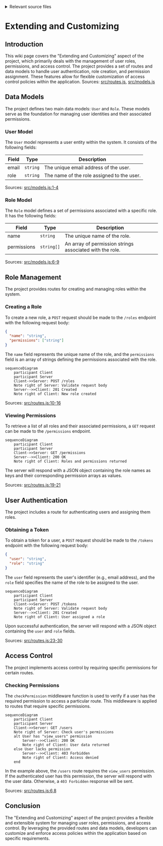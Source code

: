<details>
<summary>Relevant source files</summary>

The following files were used as context for generating this wiki page:

- [src/models.js](https://github.com/aanickode/access-control-service/blob/main/src/models.js)
- [src/routes.js](https://github.com/aanickode/access-control-service/blob/main/src/routes.js)
</details>

# Extending and Customizing

## Introduction

This wiki page covers the "Extending and Customizing" aspect of the project, which primarily deals with the management of user roles, permissions, and access control. The project provides a set of routes and data models to handle user authentication, role creation, and permission assignment. These features allow for flexible customization of access control policies within the application.
Sources: [src/routes.js](), [src/models.js]()

## Data Models

The project defines two main data models: `User` and `Role`. These models serve as the foundation for managing user identities and their associated permissions.

### User Model

The `User` model represents a user entity within the system. It consists of the following fields:

| Field | Type     | Description                  |
|-------|----------|-----------------------------|
| email | `string` | The unique email address of the user. |
| role  | `string` | The name of the role assigned to the user. |

Sources: [src/models.js:1-4]()

### Role Model

The `Role` model defines a set of permissions associated with a specific role. It has the following fields:

| Field       | Type       | Description                  |
|-------------|------------|------------------------------|
| name        | `string`   | The unique name of the role. |
| permissions | `string[]` | An array of permission strings associated with the role. |

Sources: [src/models.js:6-9]()

## Role Management

The project provides routes for creating and managing roles within the system.

### Creating a Role

To create a new role, a `POST` request should be made to the `/roles` endpoint with the following request body:

```json
{
  "name": "string",
  "permissions": ["string"]
}
```

The `name` field represents the unique name of the role, and the `permissions` field is an array of strings defining the permissions associated with the role.

```mermaid
sequenceDiagram
    participant Client
    participant Server
    Client->>Server: POST /roles
    Note right of Server: Validate request body
    Server-->>Client: 201 Created
    Note right of Client: New role created
```

Sources: [src/routes.js:10-16]()

### Viewing Permissions

To retrieve a list of all roles and their associated permissions, a `GET` request can be made to the `/permissions` endpoint.

```mermaid
sequenceDiagram
    participant Client
    participant Server
    Client->>Server: GET /permissions
    Server-->>Client: 200 OK
    Note right of Client: Roles and permissions returned
```

The server will respond with a JSON object containing the role names as keys and their corresponding permission arrays as values.

Sources: [src/routes.js:19-21]()

## User Authentication

The project includes a route for authenticating users and assigning them roles.

### Obtaining a Token

To obtain a token for a user, a `POST` request should be made to the `/tokens` endpoint with the following request body:

```json
{
  "user": "string",
  "role": "string"
}
```

The `user` field represents the user's identifier (e.g., email address), and the `role` field specifies the name of the role to be assigned to the user.

```mermaid
sequenceDiagram
    participant Client
    participant Server
    Client->>Server: POST /tokens
    Note right of Server: Validate request body
    Server-->>Client: 201 Created
    Note right of Client: User assigned a role
```

Upon successful authentication, the server will respond with a JSON object containing the `user` and `role` fields.

Sources: [src/routes.js:23-30]()

## Access Control

The project implements access control by requiring specific permissions for certain routes.

### Checking Permissions

The `checkPermission` middleware function is used to verify if a user has the required permission to access a particular route. This middleware is applied to routes that require specific permissions.

```mermaid
sequenceDiagram
    participant Client
    participant Server
    Client->>Server: GET /users
    Note right of Server: Check user's permissions
    alt User has "view_users" permission
        Server-->>Client: 200 OK
        Note right of Client: User data returned
    else User lacks permission
        Server-->>Client: 403 Forbidden
        Note right of Client: Access denied
    end
```

In the example above, the `/users` route requires the `view_users` permission. If the authenticated user has this permission, the server will respond with the user data. Otherwise, a `403 Forbidden` response will be sent.

Sources: [src/routes.js:6,8]()

## Conclusion

The "Extending and Customizing" aspect of the project provides a flexible and extensible system for managing user roles, permissions, and access control. By leveraging the provided routes and data models, developers can customize and enforce access policies within the application based on specific requirements.